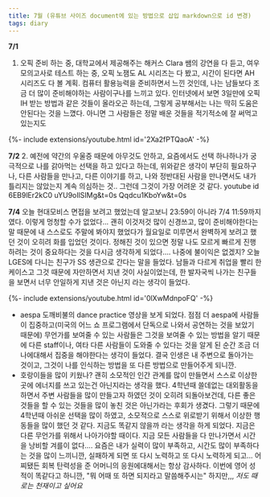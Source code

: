 ```yaml
---
title: 7월 (유튜브 사이즈 document에 있는 방법으로 삽입 markdown으로 id 변경)
tags: diary
---
```

**7/1**
1. 오픽 준비 하는 중, 대학교에서 제공해주는 해커스 Clara 쌤의 강연을 다 듣고, 여우 모의고사로 테스트 하는 중, 오픽 노잼도 AL 시리즈는 다 봤고, 시간이 된다면 AH 시리즈도 다 볼 계획. 컴퓨터 활용능력을 준비하면서 느낀 것인데, 나는 남들보다 조금 더 많이 준비해야하는 사람이구나를 느끼고 있다. 인터넷에서 보면 3일만에 오픽 IH 받는 방법과 같은 것들이 올라오곤 하는데, 그렇게 공부해서는 나는 딱히 도움은 안된다는 것을 느꼈다. 아니면 그 사람들은 정말 배운 것들을 적기적소에 잘 써먹고 있는지도

<div>{%- include extensions/youtube.html id='2Xa2fPTQaoA' -%}</div>

**7/2**
2. 예전에 약간의 우울증 때문에 아무것도 안하고, 요즘에서도 선택 하나하나가 궁극적으로 나를 갉아먹는 선택을 하고 있다고 하는데, 위와같은 생각이 부단히 필요하구나, 다른 사람들을 만나고, 다른 이야기를 하고, 나와 정반대된 사람을 만나면서도 내가 틀리지는 않았는지 계속 의심하는 것.. 그런데 그것이 가장 어려운 것 같다.
youtube id
6EB9lEr2kC0
uYU9oIlSIMg&t=0s
Qqdcu1KboYw&t=0s

**7/4**
오늘 현대모비스 면접을 보려고 했었는데 알고보니 23:59이 아니라 7/4 11:59까지였다. 이렇게 멍청할 수가 없었다... 괜히 이것저것 많이 신경쓰고, 많이 준비해야한다는 말 때문에 내 스스로도 주말에 봐야지 했었다가 월요일로 미루면서 완벽하게 보려고 했던 것이 오히려 화를 입었던 것이다. 정해진 것이 있으면 정말 나도 모르게 빠르게 진행하려는 것이 중요하다는 것을 다시금 생각하게 되었다.... 나중에 불이익은 없겠지? 
오늘 LGES에 다니는 친구가 SS 생관으로 간다는 말을 들었다. 남들과 다르게 취업을 빨리 한 케이스고 그것 때문에 자만하면서 지낸 것이 사실이었는데, 한 발자국씩 나가는 친구들을 보면서 너무 안일하게 지낸 것은 아닌지 라는 생각이 들었다. 

<div>{%- include extensions/youtube.html id='0lXwMdnpoFQ' -%}</div>

- aespa 도깨비불의 dance practice 영상을 보게 되었다. 점점 더 aespa에 사람들이 집중하고(미국의 어느 쇼 프로그램에서 단독으로 나와서 공연하는 것을 보았기 때문에) 무언가를 보여줄 수 있는 사람들은 그것을 보여줄 수 있는 방법을 알기 때문에 다른 staff이나, 여타 다른 사람들이 도와줄 수 있다는 것을 알게 된 순간 조금 더 나에대해서 집중을 해야한다는 생각이 들었다. 결국 인생은 내 주변으로 돌아가는 것이고, 그것이 나를 인식하는 방법을 또 다른 방법으로 만들어주게 되니깐.
- 호랑이들을 많이 키웠나? 괜히 소모적인 인간 관계를 많이 만들면서 스스로 이상한 곳에 에너지를 쓰고 있는건 아닌지라는 생각을 했다. 4학년때 쓸데없는 대외활동을 하면서 주변 사람들을 많이 만들고자 하였던 것이 오히려 되돌아보건데, 다른 좋은 것들을 할 수 있는 것들을 많이 놓친 것은 아닌가라는 후회가 생겼다. 그렇기 때문에 4학년때 아쉬운 선택을 많이 하였고, 소모적으로 스스로 위로받기 위해서 이상한 행동들을 많이 했던 것 같다. 지금도 똑같지 않을까 라는 생각을 하게 되었다. 지금은 다른 무언가를 위해서 나아가야할 때이다. 지금 모든 사람들을 다 만나가면서 시간을 낭비할 겨를이 없다.... 요즘은 내가 실력이 많이 부족하고, 시간도 많이 부족하다는 것을 많이 느끼니깐, 실패하게 되면 또 다시 노력하고 또 다시 노력하게 되고... 어찌됐든 회복 탄력성을 준 어머니의 응원에대해서는 항상 감사하다. 이번에 영어 성적이 똑같다고 하니깐, "뭐 어때 또 하면 되지라고 말씀해주시는" 하지만,,, _저도 때로는 천재이고 싶어요_ 